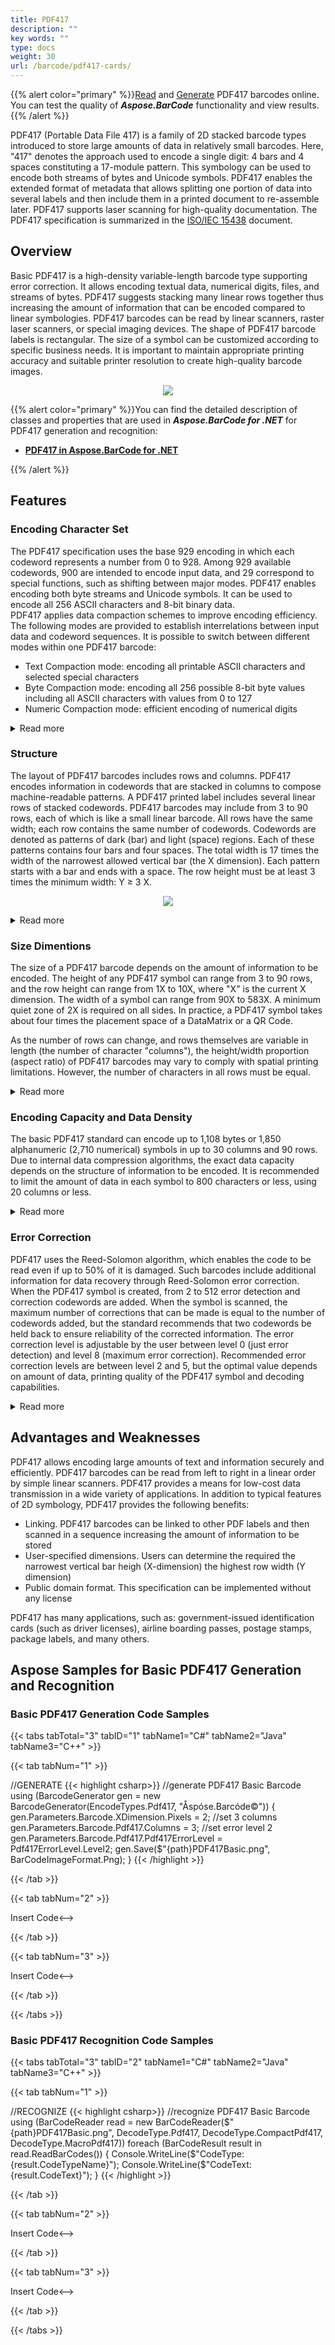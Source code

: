 ```yaml
---
title: PDF417
description: ""
key words: ""
type: docs
weight: 30
url: /barcode/pdf417-cards/
---
```


{{% alert color="primary" %}}[Read](https://products.aspose.app/barcode/recognize/pdf417) and [Generate](https://products.aspose.app/barcode/generate/pdf417) PDF417 barcodes online. You can test the quality of ***Aspose.BarCode*** functionality and view results.{{% /alert %}}

PDF417 (Portable Data File 417) is a family of 2D stacked barcode types introduced to store large amounts of data in relatively small barcodes. Here, "417" denotes the approach used to encode a single digit: 4 bars and 4 spaces constituting a 17-module pattern. This symbology can be used to encode both streams of bytes and Unicode symbols. PDF417 enables the extended format of metadata that allows splitting one portion of data into several labels and then include them in a printed document to re-assemble later. PDF417 supports laser scanning for high-quality documentation. The PDF417 specification is summarized in the [ISO/IEC 15438](https://www.iso.org/standard/43816.html) document.

## **Overview**
Basic PDF417 is a high-density variable-length barcode type supporting error correction. It allows encoding textual data, numerical digits, files, and streams of bytes. PDF417 suggests stacking many linear rows together thus increasing the amount of information that can be encoded compared to linear symbologies. PDF417 barcodes can be read by linear scanners, raster laser scanners, or special imaging devices. The shape of PDF417 barcode labels is rectangular. The size of a symbol can be customized according to specific business needs. It is important to maintain appropriate printing accuracy and suitable printer resolution to create high-quality barcode images. 
  
<p align="center"><img src="pdf417basic.png"></p>

{{% alert color="primary" %}}You can find the detailed description of classes and properties that are used in ***Aspose.BarCode for .NET*** for PDF417 generation and recognition:
- [**PDF417 in Aspose.BarCode for .NET**](/barcode/net/pdf417-and-macropdf417-barcode/)

{{% /alert %}} 

## **Features**
### **Encoding Character Set**
The PDF417 specification uses the base 929 encoding in which each codeword represents a number from 0 to 928. Among 929 available codewords, 900 are intended to encode input data, and 29 correspond to special functions, such as shifting between major modes. PDF417 enables encoding both byte streams and Unicode symbols. It can be used to encode all 256 ASCII characters and 8-bit binary data.  
PDF417 applies data compaction schemes to improve encoding efficiency. The following modes are provided to establish interrelations between input data and codeword sequences. It is possible to switch between different modes within one PDF417 barcode:
- Text Compaction mode: encoding all printable ASCII characters and selected special characters
- Byte Compaction mode: encoding all 256 possible 8-bit byte values including all ASCII characters with values from 0 to 127
- Numeric Compaction mode: efficient encoding of numerical digits

<details>  
<summary>Read more</summary>

The three major modes encode different types of data in different ways, and can be mixed as necessary within a single bar code:

- Byte: each group of 5 code words represents 6 bytes. (Because 9005 > 2566.) Additional bytes are encoded one per code word.
- Numeric: n digits are encoded in ⌊n/3⌋+1 code words, up to a maximum of 44 digits in 15 code words.
- Text: Each code word represents two base-30 digits, which are used by a system of four submodes to represent the printable ASCII characters (plus CR, LF and HT):
- Uppercase: A–Z, SP, Change to lowercase, Change to mixed, Interpret next digit as punctuation
- Lowercase: a–z, SP, Interpret next digit as uppercase, Change to mixed, Interpret next digit as punctuation
- Mixed: 0–9, &, CR, HT, comma, :, #, -, period, $, /, +, %, *, =, ^, Change to punctuation, SP, Change to lowercase, Change to uppercase, Interpret next digit as punctuation
- Punctuation:  ;, <, >, @, [, \, ], _, `, ~, !, CR, HT, comma, :, LF, -, period, $, /, ", |, *, (, ), ?, {, }, ', Change to uppercase

</details>

### **Structure**
The layout of PDF417 barcodes includes rows and columns. PDF417 encodes information in codewords that are stacked in columns to compose machine-readable patterns. A PDF417 printed label includes several linear rows of stacked codewords. PDF417 barcodes may include from 3 to 90 rows, each of which is like a small linear barcode. All rows have the same width; each row contains the same number of codewords. Codewords are denoted as patterns of dark (bar) and light (space) regions. Each of these patterns contains four bars and four spaces. The total width is 17 times the width of the narrowest allowed vertical bar (the X dimension). Each pattern starts with a bar and ends with a space. The row height must be at least 3 times the minimum width: Y ≥ 3 X.

<p align="center"><img src="pdf417structureorig.png"></p>

<details>  
<summary>Read more</summary>
 
Each character consists of 17 modules arranged into four bars and four spaces. The entire set of characters is divided into three mutually exclusive codeword sets (clusters). Each cluster encodes 929 supported character values (codewords) with distinct bar-space patterns so that one cluster can be clearly distinguished from another.  
  
Each row in a PDF417 barcode includes:
- Starting quiet zone
- Start pattern that determines the PDF417 format
- Left-row codeword that encodes information about the row (its number and the error correction level)
- Data codewords (from 1 to 30) that store input data
- Right-row codeword that encodes additional information about the row
- Stop pattern
- Closing quiet zone
  
</details>

### **Size Dimentions**
The size of a PDF417 barcode depends on the amount of information to be encoded. The height of any PDF417 symbol can range from 3 to 90 rows, and the row height can range from 1X to 10X, where "X" is the current X dimension. The width of a symbol can range from 90X to 583X. A minimum quiet zone of 2X is required on all sides.
In practice, a PDF417 symbol takes about four times the placement space of a DataMatrix or a QR Code. 

As the number of rows can change, and rows themselves are variable in length (the number of character "columns"), the height/width proportion (aspect ratio) of PDF417 barcodes may vary to comply with spatial printing limitations. However, the number of characters in all rows must be equal. 

<details>  
<summary>Read more</summary>

The X dimension is the width of the narrowest bar in a printed codeword. The Y dimension is the height of each row. The X dimension must be constant within a single PDF417 barcode. PDF417 labels are usually printed out with the aspect ratio that may range from 1:2 to 1:5, with 1:3 being the most widely used. Significant space can be saved as a result of decreasing the aspect ratio; however, some scanners do not support reading barcodes with aspect ratios of less than 1:3. 
  
</details>

### **Encoding Capacity and Data Density**
The basic PDF417 standard can encode up to 1,108 bytes or 1,850 alphanumeric (2,710 numerical) symbols in up to 30 columns and 90 rows.  
Due to internal data compression algorithms, the exact data capacity depends on the structure of information to be encoded. It is recommended to limit the amount of data in each symbol to 800 characters or less, using 20 columns or less. 

<details>  
<summary>Read more</summary>

The amount of data that can be encoded will vary depending upon the type of data, the compaction type, the error correction level chosen and the limitation of the scanner being used. For example, in the text compaction mode, the amount of compaction varies due to mode switching between different types of characters, such as between numbers, upper case, lower case and punctuation. In addition, many PDF417 scanners cannot accurately read more than 850 characters, and some scanners are limited to only 300 characters.  

</details>

### **Error Correction**
PDF417 uses the Reed-Solomon algorithm, which enables the code to be read even if up to 50% of it is damaged. Such barcodes include additional information for data recovery through Reed-Solomon error correction. When the PDF417 symbol is created, from 2 to 512 error detection and correction codewords are added. When the symbol is scanned, the maximum number of corrections that can be made is equal to the number of codewords added, but the standard recommends that two codewords be held back to ensure reliability of the corrected information. The error correction level is adjustable by the user between level 0 (just error detection) and level 8 (maximum error correction). Recommended error correction levels are between level 2 and 5, but the optimal value depends on amount of data, printing quality of the PDF417 symbol and decoding capabilities.

<details>  
<summary>Read more</summary>

Error correction identifies two types of errors: 1) rejection errors (so-called erasures) and 2) substitution errors (so-called errors). An erasure is a missing, unscanned, or unreadable character where the position of a character is known but not its value. An error is an incorrectly decoded or mislocated symbol character where both the position and value of a character is unknown.  
  
</details>

## **Advantages and Weaknesses**
PDF417 allows encoding large amounts of text and information securely and efficiently. PDF417 barcodes can be read from left to right in a linear order by simple linear scanners. PDF417 provides a means for low-cost data transmission in a wide variety of applications. In addition to typical features of 2D symbology, PDF417 provides the following benefits:
- Linking. PDF417 barcodes can be linked to other PDF labels and then scanned in a sequence increasing the amount of information to be stored
- User-specified dimensions. Users can determine the required the narrowest vertical bar heigh (X-dimension) the highest row width (Y dimension)
- Public domain format. This specification can be implemented without any license
  
PDF417 has many applications, such as: government-issued identification cards (such as driver licenses), airline boarding passes, postage stamps, package labels, and many others. 

## **Aspose Samples for Basic PDF417 Generation and Recognition**
### **Basic PDF417 Generation Code Samples**

{{< tabs tabTotal="3" tabID="1" tabName1="C#" tabName2="Java" tabName3="C++" >}}

{{< tab tabNum="1" >}}

//GENERATE
{{< highlight csharp>}}
//generate PDF417 Basic Barcode
using (BarcodeGenerator gen = new BarcodeGenerator(EncodeTypes.Pdf417, "Åspóse.Barcóde©"))
{
    gen.Parameters.Barcode.XDimension.Pixels = 2;
    //set 3 columns
    gen.Parameters.Barcode.Pdf417.Columns = 3;
    //set error level 2
    gen.Parameters.Barcode.Pdf417.Pdf417ErrorLevel = Pdf417ErrorLevel.Level2;
    gen.Save($"{path}PDF417Basic.png", BarCodeImageFormat.Png);
}
{{< /highlight >}}

{{< /tab >}}

{{< tab tabNum="2" >}}

<!-->Insert Code<-->

{{< /tab >}}

{{< tab tabNum="3" >}}

<!-->Insert Code<-->

{{< /tab >}}

{{< /tabs >}}

### **Basic PDF417 Recognition Code Samples**

{{< tabs tabTotal="3" tabID="2" tabName1="C#" tabName2="Java" tabName3="C++" >}}

{{< tab tabNum="1" >}}

//RECOGNIZE
{{< highlight csharp>}}
//recognize PDF417 Basic Barcode
using (BarCodeReader read = new BarCodeReader($"{path}PDF417Basic.png", DecodeType.Pdf417, DecodeType.CompactPdf417, DecodeType.MacroPdf417))
    foreach (BarCodeResult result in read.ReadBarCodes())
    {
        Console.WriteLine($"CodeType:{result.CodeTypeName}");
        Console.WriteLine($"CodeText:{result.CodeText}");
    }
{{< /highlight >}}

{{< /tab >}}

{{< tab tabNum="2" >}}

<!-->Insert Code<-->

{{< /tab >}}

{{< tab tabNum="3" >}}

<!-->Insert Code<-->

{{< /tab >}}

{{< /tabs >}}

